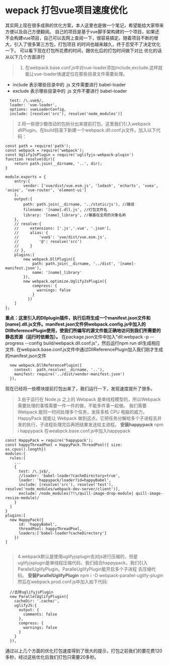 # wepack 打包vue项目速度优化
其实网上现在很多成熟的优化方案，本人这里也是做一个笔记，希望能给大家带来方便以及自己方便翻阅。
自己的项目是基于vue脚手架构建的一个项目，如果还不会构建vue项目，自己可以去网上查阅一下，很容易搞定。随着项目不断的增大，引入了很多第三方包，打包项目
的时间也越来越久，终于忍受不了决定优化一下。
可以看下现在打包所花费的时间，跟优化后的打包时间做下对比
优化的话从以下几个方面进行
> 1. 在webpack.base.conf.js中对vue-loader添加include,exclude.这样就能让vue-loader快速定位在那些目录文件需要处理。
  - include 表示哪些目录中的 .js 文件需要进行 babel-loader
  - exclude 表示哪些目录中的 .js 文件不要进行 babel-loader
```
  test: /\.vue$/,
  loader: 'vue-loader',
  options: vueLoaderConfig,
  include: [resolve('src'), resolve('node_modules')]
```
> 2.将一些很少数改动的包拆分出来提前打包，这里我们引入webpack dllPlugin。在build目录下新建一个webpack.dll.conf.js文件，加入以下代码：
```
const path = require('path');
const webpack = require('webpack');
const UglifyJsPlugin = require('uglifyjs-webpack-plugin')
function resolve(dir){
    return path.join(__dirname, '..', dir);
}

module.exports = {
    entry:{
        vendor: ['vue/dist/vue.esm.js', 'lodash', 'echarts', 'vuex', 'axios', 'vue-router', 'element-ui']
    },
    output:{
        path: path.join(__dirname, '../static/js'), //路径
        filename: '[name].dll.js', //打包文件名
        library: '[name]_library', //暴露在全局的对象名称
    },
    // resolve:{
    //     extensions: ['.js','.vue', '.json'],
    //     alias: {
    //         'vue$': 'vue/dist/vue.esm.js',
    //         '@': resolve('src')
    //     }
    // },
    plugins:[
        new webpack.DllPlugin({
            path: path.join(__dirname, '../dist', '[name]-manifest.json'), 
            name: '[name]_library'
        }),
        new webpack.optimize.UglifyJsPlugin({
            compress: {
              warnings: false
            }
          })
    ]
};
```
**重点：这里引入的Dllplugin插件，执行后将生成一个manifest.json文件和[name].dll.js文件。manifest.json文件供webpack.config.js中加入的DllReferencePlugin使用，使我们所编写的源文件能正确地访问到我们所需要的静态资源（运行时依赖包）。**
在package.json文件中加入"dll:webpack -p --progress --config build/webpack.dll.conf.js"，然后运行npm run dll生成相应文件.
在webpack.base.conf.js文件中通过DllReferencePlugin加入我们刚才生成的manifest.json文件
```
  new webpack.DllReferencePlugin({
    context:  path.resolve(__dirname, '..'),
    manifest: require('../dist/vendor-manifest.json')
  }),
```
现在已经将一些模块提前打包出来了，我们运行一下，发现速度提升了很多。
> 3.由于运行在 Node.js 之上的 Webpack 是单线程模型的，所以Webpack 需要处理的事情需要一件一件的做，不能多件事一起做。
我们需要Webpack 能同一时间处理多个任务，发挥多核 CPU 电脑的威力，HappyPack 就能让 Webpack 做到这点，它把任务分解给多个子进程去并发的执行，子进程处理完后再把结果发送给主进程。
**安装happypack**
  npm i happypack
在weabpck.base.conf.js中加入happypack
```
const HappyPack = require('happypack');
const happyThreadPool = HappyPack.ThreadPool({ size: os.cpus().length})
modules:{
  rules:[
    ...
    {
      test: /\.js$/,
      //loader: 'babel-loader?cacheDirectory=true',
      loader: 'happypack/loader?id=happyBabel',
      include: [resolve('src'), resolve('test'), resolve('node_modules/webpack-dev-server/client')],
      exclude: /node_modules(?!\/quill-image-drop-module| quill-image-resize-module)/
    }
  ]
}
plugins:[
  new HappyPack({
      id: 'happyBabel',
      threadPool: happyThreadPool,
      loaders:['babel-loader?cacheDirectory']
    })  
]
 
```
> 4.webpack默认是使用uglifyjsplugin去对js进行压缩的，但是uglifyjsplugin是单线程压缩代码，我们结合happypack，我们引入ParallelUglifyPlugin。ParalleUglifyPlugin能开启多个子进程
  去压缩代码。
  **安装ParallelUglifyPlugin**
  npm i -D webpack-parallel-uglify-plugin
  然后在webpack.prod.conf.js中加入如下代码:
```
  //去除uglifyjsPlugin
  new ParallelUglifyPlugin({
    cacheDir: '.cache/',
    uglifyJS:{
      output: {
        comments: false
      },
      compress: {
        warnings: false
      }
    }
  }),
```
通过以上几个方面的优化打包速度得到了很大的提示，打包之前我们的要花费120多秒，经过这些优化后我们打包只需要20多秒。
